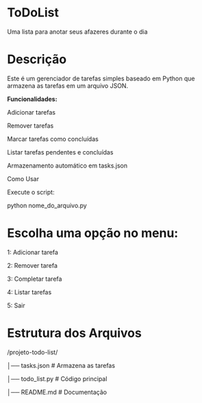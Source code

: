 # ToDoList
Uma lista para anotar seus afazeres durante o dia

# Descrição
Este é um gerenciador de tarefas simples baseado em Python que armazena as tarefas em um arquivo JSON.

 **Funcionalidades:**

 Adicionar tarefas
 
 Remover tarefas
 
 Marcar tarefas como concluídas
 
 Listar tarefas pendentes e concluídas

 Armazenamento automático em tasks.json

 Como Usar

 Execute o script:

python nome_do_arquivo.py

# Escolha uma opção no menu:

1: Adicionar tarefa

2: Remover tarefa

3: Completar tarefa

4: Listar tarefas

5: Sair

# Estrutura dos Arquivos

/projeto-todo-list/

│── tasks.json  # Armazena as tarefas

│── todo_list.py  # Código principal

│── README.md  # Documentação
